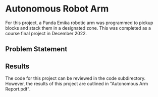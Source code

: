 # Autonomous Robot Arm
For this project, a Panda Emika robotic arm was programmed to pickup blocks and stack them in a designated zone. This was completed as a course final project in December 2022.

## Problem Statement


## Results
The code for this project can be reviewed in the code subdirectory. However, the results of this project are outlined in "Autonomous Arm Report.pdf".
